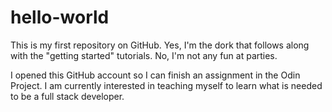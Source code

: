 # hello-world
This is my first repository on GitHub. Yes, I'm the dork that follows along with the "getting started" tutorials. No, I'm not any fun at parties. 

I opened this GitHub account so I can finish an assignment in the Odin Project. I am currently interested in teaching myself to learn what is needed to be a full stack developer.
